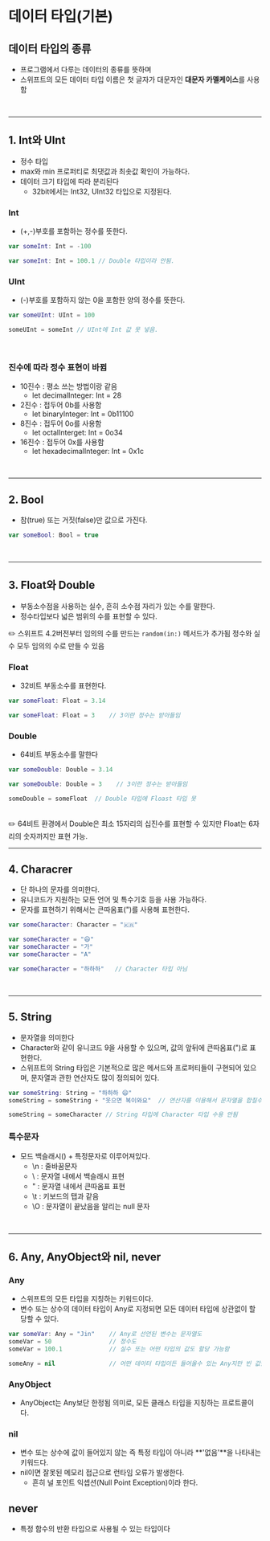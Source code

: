 # 데이터 타입(기본)

## 데이터 타입의 종류
- 프로그램에서 다루는 데이터의 종류를 뜻하며
- 스위프트의 모든 데이터 타입 이름은 첫 글자가 대문자인 **대문자 카멜케이스**를 사용함

<br/>

------------

## 1. Int와 UInt
- 정수 타입
- max와 min 프로퍼티로 최댓값과 최솟값 확인이 가능하다.
- 데이터 크기 타입에 따라 분리된다
  - 32bit에서는 Int32, UInt32 타입으로 지정된다.

### Int
- (+,-)부호를 포함하는 정수를 뜻한다.
```swift
var someInt: Int = -100

var someInt: Int = 100.1 // Double 타입이라 안됨.
```

### UInt
- (-)부호를 포함하지 않는 0을 포함한 양의 정수를 뜻한다.
```swift
var someUInt: UInt = 100

someUInt = someInt // UInt에 Int 값 못 넣음.
```

<br/>

### 진수에 따라 정수 표현이 바뀜
- 10진수 : 평소 쓰는 방법이랑 같음 
  - let decimalInteger: Int = 28 <br/>
- 2진수 : 접두어 0b를 사용함 
  - let binaryInteger: Int = 0b11100 <br/>
- 8진수 : 접두어 0o를 사용함
  - let octalInterget: Int = 0o34 <br/>
- 16진수 : 접두어 0x를 사용함
  - let hexadecimalInteger: Int = 0x1c 

<br/>

-------------
## 2. Bool
- 참(true) 또는 거짓(false)만 값으로 가진다.
```swift
var someBool: Bool = true
```

<br/>

-------------

## 3. Float와 Double
- 부동소수점을 사용하는 실수, 흔히 소수점 자리가 있는 수를 말한다.
- 정수타입보다 넓은 범위의 수를 표현할 수 있다.

 ✏️ 스위프트 4.2버전부터 임의의 수를 만드는 `random(in:)` 메서드가 추가됨
  정수와 실수 모두 임의의 수로 만들 수 있음
  
### Float
- 32비트 부동소수를 표현한다.
```swift
var someFloat: Float = 3.14

var someFloat: Float = 3    // 3이란 정수는 받아들임
```
### Double
- 64비트 부동소수를 말한다
```swift
var someDouble: Double = 3.14

var someDouble: Double = 3    // 3이란 정수는 받아들임
```

```swift
someDouble = someFloat  // Double 타입에 Floast 타입 못 
```
<br/>
✏️ 64비트 환경에서 Double은 최소 15자리의 십진수를 표현할 수 있지만
Float는 6자리의 숫자까지만 표현 가능.

<br/>

---------------

## 4. Characrer
- 단 하나의 문자를 의미한다.
- 유니코드가 지원하는 모든 언어 및 특수기호 등을 사용 가능하다.
- 문자를 표현하기 위해서는 큰따옴표(")를 사용해 표현한다.
```swift
var someCharacter: Character = "🇰🇷"

var someCharacter = "😄"
var someCharacter = "가"
var someCharacter = "A"

var someCharacter = "하하하"   // Character 타입 아님
```
<br/>

-------------

## 5. String
- 문자열을 의미한다
- Character와 같이 유니코드 9을 사용할 수 있으며, 값의 앞뒤에 큰따옴표(")로 표현한다.
- 스위프트의 String 타입은 기본적으로 많은 메서드와 프로퍼티들이 구현되어 있으며, 문자열과 관한 연산자도 많이 정의되어 있다.
```swift
var someString: String = "하하하 😄"
someString = someString + "웃으면 복이와요"  // 연산자를 이용해서 문자열을 합칠수 있다.
```
```swift
someString = someCharacter // String 타입에 Character 타입 수용 안됨
```
### 특수문자
- 모드 백슬래시(\) + 특정문자로 이루어져있다.
  - \n : 줄바꿈문자
  - \\ : 문자열 내에서 백슬래시 표현
  - \" : 문자열 내에서 큰따옴표 표현
  - \t : 키보드의 탭과 같음
  - \O : 문자열이 끝났음을 알리는 null 문자
 
<br/>

-------------

## 6. Any, AnyObject와 nil, never

### Any
- 스위프트의 모든 타입을 지칭하는 키워드이다.
- 변수 또는 상수의 데이터 타입이 Any로 지정되면 모든 데이터 타입에 상관없이 할당할 수 있다.
```swift
var someVar: Any = "Jin"	// Any로 선언된 변수는 문자열도
someVar = 50				// 정수도
someVar = 100.1				// 실수 또는 어떤 타입의 값도 할당 가능함
```
```swift
someAny = nil 				// 어떤 데이터 타입이든 들어올수 있는 Any지만 빈 값을 들어올수 없음, AnyObject도 같음
```

### AnyObject
- AnyObject는 Any보단 한정됨 의미로, 모든 클래스 타입을 지칭하는 프로트콜이다.

### nil
- 변수 또는 상수에 값이 들어있지 않는 즉 특정 타입이 아니라 **'없음'**을 나타내는 키워드다.
- nil이면 잘못된 메모리 접근으로 런타임 오류가 발생한다.
  - 흔히 널 포인트 익셉션(Null Point Exception)이라 한다.

## never
- 특정 함수의 반환 타입으로 사용될 수 있는 타입이다
